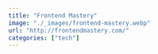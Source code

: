 ```yaml
---
title: "Frontend Mastery"
image: "./_images/frontend-mastery.webp"
url: "http://frontendmastery.com/"
categories: ["tech"]
---
```

